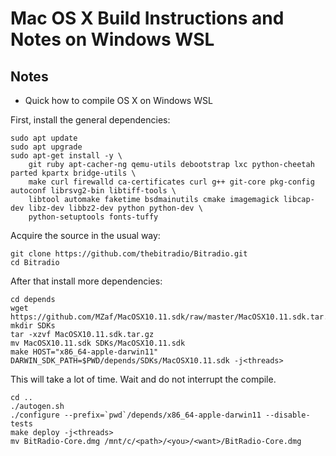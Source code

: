 Mac OS X Build Instructions and Notes on Windows WSL
====================================

Notes
-----

* Quick how to compile OS X on Windows WSL


First, install the general dependencies:

    sudo apt update
    sudo apt upgrade
    sudo apt-get install -y \
        git ruby apt-cacher-ng qemu-utils debootstrap lxc python-cheetah parted kpartx bridge-utils \
        make curl firewalld ca-certificates curl g++ git-core pkg-config autoconf librsvg2-bin libtiff-tools \
        libtool automake faketime bsdmainutils cmake imagemagick libcap-dev libz-dev libbz2-dev python python-dev \
        python-setuptools fonts-tuffy


Acquire the source in the usual way:

    git clone https://github.com/thebitradio/Bitradio.git
    cd Bitradio


After that install more dependencies:

    cd depends
    wget https://github.com/MZaf/MacOSX10.11.sdk/raw/master/MacOSX10.11.sdk.tar.gz
    mkdir SDKs
    tar -xzvf MacOSX10.11.sdk.tar.gz
    mv MacOSX10.11.sdk SDKs/MacOSX10.11.sdk
    make HOST="x86_64-apple-darwin11" DARWIN_SDK_PATH=$PWD/depends/SDKs/MacOSX10.11.sdk -j<threads>

This will take a lot of time. Wait and do not interrupt the compile.

    cd ..
    ./autogen.sh
    ./configure --prefix=`pwd`/depends/x86_64-apple-darwin11 --disable-tests
    make deploy -j<threads>
    mv BitRadio-Core.dmg /mnt/c/<path>/<you>/<want>/BitRadio-Core.dmg
